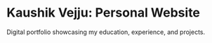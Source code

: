 # Kaushik Vejju: Personal Website
Digital portfolio showcasing my education, experience, and projects.
